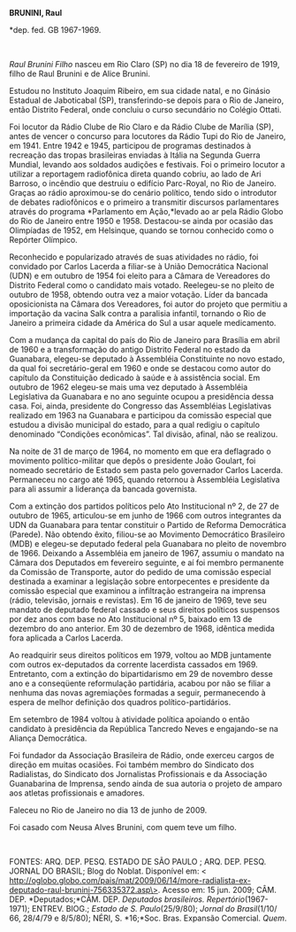 **BRUNINI, Raul**

\*dep. fed. GB 1967-1969.

 

*Raul Brunini Filho* nasceu em Rio Claro (SP) no dia 18 de fevereiro de
1919, filho de Raul Brunini e de Alice Brunini.

Estudou no Instituto Joaquim Ribeiro, em sua cidade natal, e no Ginásio
Estadual de Jaboticabal (SP), transferindo-se depois para o Rio de
Janeiro, então Distrito Federal, onde concluiu o curso secundário no
Colégio Ottati.

Foi locutor da Rádio Clube de Rio Claro e da Rádio Clube de Marília
(SP), antes de vencer o concurso para locutores da Rádio Tupi do Rio de
Janeiro, em 1941. Entre 1942 e 1945, participou de programas destinados
à recreação das tropas brasileiras enviadas à Itália na Segunda Guerra
Mundial, levando aos soldados audições e festivais. Foi o primeiro
locutor a utilizar a reportagem radiofônica direta quando cobriu, ao
lado de Ari Barroso, o incêndio que destruiu o edifício Parc-Royal, no
Rio de Janeiro. Graças ao rádio aproximou-se do cenário político, tendo
sido o introdutor de debates radiofônicos e o primeiro a transmitir
discursos parlamentares através do programa *Parlamento em Ação,*levado
ao ar pela Rádio Globo do Rio de Janeiro entre 1950 e 1958. Destacou-se
ainda por ocasião das Olimpíadas de 1952, em Helsinque, quando se tornou
conhecido como o Repórter Olímpico.

Reconhecido e popularizado através de suas atividades no rádio, foi
convidado por Carlos Lacerda a filiar-se à União Democrática Nacional
(UDN) e em outubro de 1954 foi eleito para a Câmara de Vereadores do
Distrito Federal como o candidato mais votado. Reelegeu-se no pleito de
outubro de 1958, obtendo outra vez a maior votação. Líder da bancada
oposicionista na Câmara dos Vereadores, foi autor do projeto que
permitiu a importação da vacina Salk contra a paralisia infantil,
tornando o Rio de Janeiro a primeira cidade da América do Sul a usar
aquele medicamento.

Com a mudança da capital do país do Rio de Janeiro para Brasília em
abril de 1960 e a transformação do antigo Distrito Federal no estado da
Guanabara, elegeu-se deputado à Assembléia Constituinte no novo estado,
da qual foi secretário-geral em 1960 e onde se destacou como autor do
capítulo da Constituição dedicado à saúde e à assistência social. Em
outubro de 1962 elegeu-se mais uma vez deputado à Assembléia Legislativa
da Guanabara e no ano seguinte ocupou a presidência dessa casa. Foi,
ainda, presidente do Congresso das Assembléias Legislativas realizado em
1963 na Guanabara e participou da comissão especial que estudou a
divisão municipal do estado, para a qual redigiu o capítulo denominado
“Condições econômicas”. Tal divisão, afinal, não se realizou.

Na noite de 31 de março de 1964, no momento em que era deflagrado o
movimento político-militar que depôs o presidente João Goulart, foi
nomeado secretário de Estado sem pasta pelo governador Carlos Lacerda.
Permaneceu no cargo até 1965, quando retornou à Assembléia Legislativa
para ali assumir a liderança da bancada governista.

Com a extinção dos partidos políticos pelo Ato Institucional nº 2, de 27
de outubro de 1965, articulou-se em junho de 1966 com outros integrantes
da UDN da Guanabara para tentar constituir o Partido de Reforma
Democrática (Parede). Não obtendo êxito, filiou-se ao Movimento
Democrático Brasileiro (MDB) e elegeu-se deputado federal pela Guanabara
no pleito de novembro de 1966. Deixando a Assembléia em janeiro de 1967,
assumiu o mandato na Câmara dos Deputados em fevereiro seguinte, e aí
foi membro permanente da Comissão de Transporte, autor do pedido de uma
comissão especial destinada a examinar a legislação sobre entorpecentes
e presidente da comissão especial que examinou a infiltração estrangeira
na imprensa (rádio, televisão, jornais e revistas). Em 16 de janeiro de
1969, teve seu mandato de deputado federal cassado e seus direitos
políticos suspensos por dez anos com base no Ato Institucional nº 5,
baixado em 13 de dezembro do ano anterior. Em 30 de dezembro de 1968,
idêntica medida fora aplicada a Carlos Lacerda.

Ao readquirir seus direitos políticos em 1979, voltou ao MDB juntamente
com outros ex-deputados da corrente lacerdista cassados em 1969.
Entretanto, com a extinção do bipartidarismo em 29 de novembro desse ano
e a conseqüente reformulação partidária, acabou por não se filiar a
nenhuma das novas agremiações formadas a seguir, permanecendo à espera
de melhor definição dos quadros político-partidários.

Em setembro de 1984 voltou à atividade política apoiando o então
candidato à presidência da República Tancredo Neves e engajando-se na
Aliança Democrática.

Foi fundador da Associação Brasileira de Rádio, onde exerceu cargos de
direção em muitas ocasiões. Foi também membro do Sindicato dos
Radialistas, do Sindicato dos Jornalistas Profissionais e da Associação
Guanabarina de Imprensa, sendo ainda de sua autoria o projeto de amparo
aos atletas profissionais e amadores.

Faleceu no Rio de Janeiro no dia 13 de junho de 2009.

Foi casado com Neusa Alves Brunini, com quem teve um filho.

 

FONTES: ARQ. DEP. PESQ. ESTADO DE SÃO PAULO ; ARQ. DEP. PESQ. JORNAL DO
BRASIL; Blog do Noblat. Disponível em: \<
http://oglobo.globo.com/pais/mat/2009/06/14/more-radialista-ex-deputado-raul-brunini-756335372.asp\>.
Acesso em: 15 jun. 2009; CÂM. DEP. *Deputados;*CÂM. DEP. *Deputados
brasileiros. Repertório*(1967-1971); ENTREV. BIOG.; *Estado de* *S.
Paulo*(25/9/80); *Jornal do Brasil*(1/10/ 66, 28/4/79 e 8/5/80); NÉRI,
S. *16;*Soc. Bras. Expansão Comercial. *Quem*.
